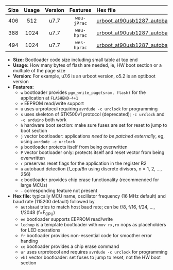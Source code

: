 |Size|Usage|Version|Features|Hex file|
|:-:|:-:|:-:|:-:|:--|
|406|512|u7.7|`weu-jPrac`|[urboot_at90usb1287_autobaud_ee_lednop_fr_ce_ur_vbl.hex](https://raw.githubusercontent.com/stefanrueger/urboot.hex/main/mcus/at90usb1287/autobaud/urboot_at90usb1287_autobaud_ee_lednop_fr_ce_ur_vbl.hex)|
|388|1024|u7.7|`weu-hprac`|[urboot_at90usb1287_autobaud_ee_lednop_fr_ce_ur.hex](https://raw.githubusercontent.com/stefanrueger/urboot.hex/main/mcus/at90usb1287/autobaud/urboot_at90usb1287_autobaud_ee_lednop_fr_ce_ur.hex)|
|494|1024|u7.7|`wes-hprac`|[urboot_at90usb1287_autobaud_ee_lednop_fr_ce.hex](https://raw.githubusercontent.com/stefanrueger/urboot.hex/main/mcus/at90usb1287/autobaud/urboot_at90usb1287_autobaud_ee_lednop_fr_ce.hex)|

- **Size:** Bootloader code size including small table at top end
- **Usage:** How many bytes of flash are needed, ie, HW boot section or a multiple of the page size
- **Version:** For example, u7.6 is an urboot version, o5.2 is an optiboot version
- **Features:**
  + `w` bootloader provides `pgm_write_page(sram, flash)` for the application at `FLASHEND-4+1`
  + `e` EEPROM read/write support
  + `u` uses urprotocol requiring `avrdude -c urclock` for programming
  + `s` uses skeleton of STK500v1 protocol (deprecated); `-c urclock` and `-c arduino` both work
  + `h` hardware boot section: make sure fuses are set for reset to jump to boot section
  + `j` vector bootloader: applications *need to be patched externally*, eg, using `avrdude -c urclock`
  + `p` bootloader protects itself from being overwritten
  + `P` vector bootloader only: protects itself and reset vector from being overwritten
  + `r` preserves reset flags for the application in the register R2
  + `a` autobaud detection (f_cpu/8n using discrete divisors, n = 1, 2, ..., 256)
  + `c` bootloader provides chip erase functionality (recommended for large MCUs)
  + `-` corresponding feature not present
- **Hex file:** typically MCU name, oscillator frequency (16 MHz default) and baud rate (115200 default) followed by
  + `autobaud` tries to match host baud rate; can be f/8, f/16, f/24, ..., f/2048 (f=F<sub>CPU</sub>)
  + `ee` bootloader supports EEPROM read/write
  + `lednop` is a template bootloader with `mov rx,rx` nops as placeholders for LED operations
  + `fr` bootloader provides non-essential code for smoother error handing
  + `ce` bootloader provides a chip erase command
  + `ur` uses urprotocol and requires `avrdude -c urclock` for programming
  + `vbl` vector bootloader: set fuses to jump to reset, not the HW boot section
